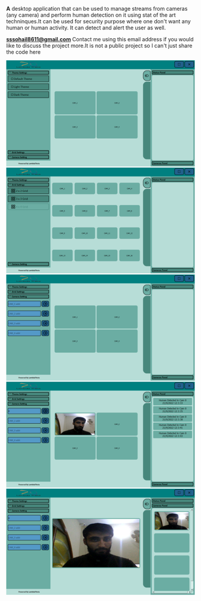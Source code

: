 

<b>A</b> desktop application that can be used to manage streams from cameras (any camera) and perform human detection on it using stat of the art techninques.It can be used for security purpose where one don't want any human or human activity. It can detect and alert the user as well.

<b>sssohail8611@gmail.com</b>
Contact me using this email address if you would like to discuss the project more.It is not a public project so I can't just share the code here

<img src="1.png" alt="Alt text" title="Optional title">
<img src="2.png" alt="Alt text" title="Optional title">
<img src="3.png" alt="Alt text" title="Optional title">
<img src="4.png" alt="Alt text" title="Optional title">
<img src="5.png" alt="Alt text" title="Optional title">
